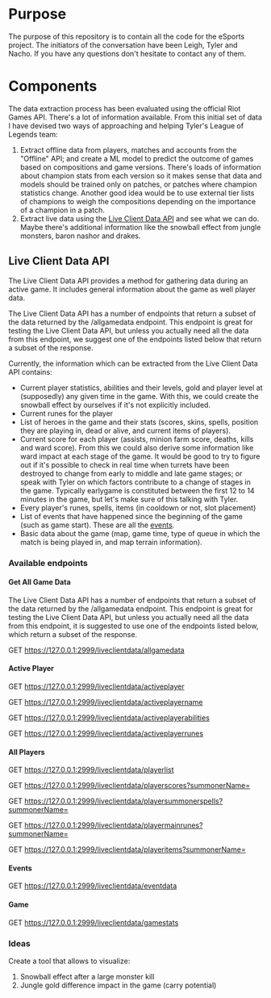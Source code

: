 # Purpose
The purpose of this repository is to contain all the code for the eSports project. The initiators of the conversation have been Leigh, Tyler and Nacho. If you have any questions don't hesitate to contact any of them.

# Components
The data extraction process has been evaluated using the official Riot Games API. There's a lot of information available. From this initial set of data I have devised two ways of approaching and helping Tyler's League of Legends team:
1. Extract offline data from players, matches and accounts from the "Offline" API; and create a ML model to predict the outcome of games based on compositions and game versions. There's loads of information about champion stats from each version so it makes sense that data and models should be trained only on patches, or patches where champion statistics change. Another good idea would be to use external tier lists of champions to weigh the compositions depending on the importance of a champion in a patch.
2. Extract live data using the [Live Client Data API](https://developer.riotgames.com/docs/lol#game-client-api_live-client-data-api) and see what we can do. Maybe there's additional information like the snowball effect from jungle monsters, baron nashor and drakes. 

## Live Client Data API

The Live Client Data API provides a method for gathering data during an active game. It includes general information about the game as well player data.

The Live Client Data API has a number of endpoints that return a subset of the data returned by the /allgamedata endpoint. This endpoint is great for testing the Live Client Data API, but unless you actually need all the data from this endpoint, we suggest one of the endpoints listed below that return a subset of the response. 

Currently, the information which can be extracted from the Live Client Data API contains:
- Current player statistics, abilities and their levels, gold and player level at (supposedly) any given time in the game. With this, we could create the snowball effect by ourselves if it's not explicitly included.
- Current runes for the player 
- List of heroes in the game and their stats (scores, skins, spells, position they are playing in, dead or alive, and current items of players).
- Current score for each player (assists, minion farm score, deaths, kills and ward score). From this we could also derive some information like ward impact at each stage of the game. It would be good to try to figure out if it's possible to check in real time when turrets have been destroyed to change from early to middle and late game stages; or speak with Tyler on which factors contribute to a change of stages in the game. Typically earlygame is constituted between the first 12 to 14 minutes in the game, but let's make sure of this talking with Tyler.
- Every player's runes, spells, items (in cooldown or not, slot placement)
- List of events that have happened since the beginning of the game (such as game start). These are all the [events](https://static.developer.riotgames.com/docs/lol/liveclientdata_events.json).
- Basic data about the game (map, game time, type of queue in which the match is being played in, and map terrain information).



### Available endpoints

#### Get All Game Data

The Live Client Data API has a number of endpoints that return a subset of the data returned by the /allgamedata endpoint. This endpoint is great for testing the Live Client Data API, but unless you actually need all the data from this endpoint, it is suggested to use one of the endpoints listed below, which return a subset of the response.

GET https://127.0.0.1:2999/liveclientdata/allgamedata

#### Active Player
GET ​https://127.0.0.1:2999/liveclientdata/activeplayer

GET ​https://127.0.0.1:2999/liveclientdata/activeplayername

GET ​https://127.0.0.1:2999/liveclientdata/activeplayerabilities

GET ​https://127.0.0.1:2999/liveclientdata/activeplayerrunes

#### All Players
GET ​https://127.0.0.1:2999/liveclientdata/playerlist

GET ​https://127.0.0.1:2999/liveclientdata/playerscores?summonerName=

GET ​https://127.0.0.1:2999/liveclientdata/playersummonerspells?summonerName=

GET ​https://127.0.0.1:2999/liveclientdata/playermainrunes?summonerName=

GET ​https://127.0.0.1:2999/liveclientdata/playeritems?summonerName=

#### Events
GET ​https://127.0.0.1:2999/liveclientdata/eventdata

#### Game
GET ​https://127.0.0.1:2999/liveclientdata/gamestats


### Ideas

Create a tool that allows to visualize:
1. Snowball effect after a large monster kill
2. Jungle gold difference impact in the game (carry potential)
